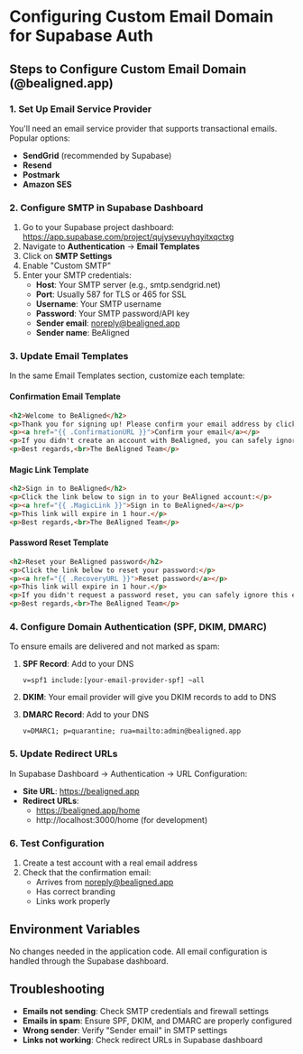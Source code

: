 # Configuring Custom Email Domain for Supabase Auth

## Steps to Configure Custom Email Domain (@bealigned.app)

### 1. Set Up Email Service Provider
You'll need an email service provider that supports transactional emails. Popular options:
- **SendGrid** (recommended by Supabase)
- **Resend** 
- **Postmark**
- **Amazon SES**

### 2. Configure SMTP in Supabase Dashboard

1. Go to your Supabase project dashboard: https://app.supabase.com/project/qujysevuyhqyitxqctxg
2. Navigate to **Authentication** → **Email Templates**
3. Click on **SMTP Settings**
4. Enable "Custom SMTP"
5. Enter your SMTP credentials:
   - **Host**: Your SMTP server (e.g., smtp.sendgrid.net)
   - **Port**: Usually 587 for TLS or 465 for SSL
   - **Username**: Your SMTP username
   - **Password**: Your SMTP password/API key
   - **Sender email**: noreply@bealigned.app
   - **Sender name**: BeAligned

### 3. Update Email Templates

In the same Email Templates section, customize each template:

#### Confirmation Email Template
```html
<h2>Welcome to BeAligned</h2>
<p>Thank you for signing up! Please confirm your email address by clicking the link below:</p>
<p><a href="{{ .ConfirmationURL }}">Confirm your email</a></p>
<p>If you didn't create an account with BeAligned, you can safely ignore this email.</p>
<p>Best regards,<br>The BeAligned Team</p>
```

#### Magic Link Template
```html
<h2>Sign in to BeAligned</h2>
<p>Click the link below to sign in to your BeAligned account:</p>
<p><a href="{{ .MagicLink }}">Sign in to BeAligned</a></p>
<p>This link will expire in 1 hour.</p>
<p>Best regards,<br>The BeAligned Team</p>
```

#### Password Reset Template
```html
<h2>Reset your BeAligned password</h2>
<p>Click the link below to reset your password:</p>
<p><a href="{{ .RecoveryURL }}">Reset password</a></p>
<p>This link will expire in 1 hour.</p>
<p>If you didn't request a password reset, you can safely ignore this email.</p>
<p>Best regards,<br>The BeAligned Team</p>
```

### 4. Configure Domain Authentication (SPF, DKIM, DMARC)

To ensure emails are delivered and not marked as spam:

1. **SPF Record**: Add to your DNS
   ```
   v=spf1 include:[your-email-provider-spf] ~all
   ```

2. **DKIM**: Your email provider will give you DKIM records to add to DNS

3. **DMARC Record**: Add to your DNS
   ```
   v=DMARC1; p=quarantine; rua=mailto:admin@bealigned.app
   ```

### 5. Update Redirect URLs

In Supabase Dashboard → Authentication → URL Configuration:
- **Site URL**: https://bealigned.app
- **Redirect URLs**: 
  - https://bealigned.app/home
  - http://localhost:3000/home (for development)

### 6. Test Configuration

1. Create a test account with a real email address
2. Check that the confirmation email:
   - Arrives from noreply@bealigned.app
   - Has correct branding
   - Links work properly

## Environment Variables

No changes needed in the application code. All email configuration is handled through the Supabase dashboard.

## Troubleshooting

- **Emails not sending**: Check SMTP credentials and firewall settings
- **Emails in spam**: Ensure SPF, DKIM, and DMARC are properly configured
- **Wrong sender**: Verify "Sender email" in SMTP settings
- **Links not working**: Check redirect URLs in Supabase dashboard
